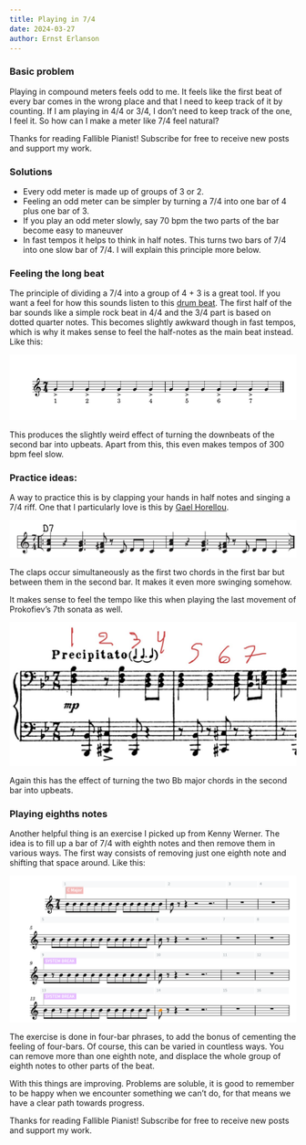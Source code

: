 ```yaml
---
title: Playing in 7/4
date: 2024-03-27
author: Ernst Erlanson
---
```


### Basic problem

Playing in compound meters feels odd to me. It feels like the first beat of every bar comes in the wrong place and that I need to keep track of it by counting. If I am playing in 4/4 or 3/4, I don’t need to keep track of the one, I feel it. So how can I make a meter like 7/4 feel natural?

Thanks for reading Fallible Pianist! Subscribe for free to receive new posts and support my work.

### Solutions

*   Every odd meter is made up of groups of 3 or 2.
*   Feeling an odd meter can be simpler by turning a 7/4 into one bar of 4 plus one bar of 3.
*   If you play an odd meter slowly, say 70 bpm the two parts of the bar become easy to maneuver
*   In fast tempos it helps to think in half notes. This turns two bars of 7/4 into one slow bar of 7/4. I will explain this principle more below.

### Feeling the long beat

The principle of dividing a 7/4 into a group of 4 + 3 is a great tool. If you want a feel for how this sounds listen to this [drum beat](https://www.youtube.com/watch?v=TIv5UTHzszU&t=19s&ab_channel=JonFoster). The first half of the bar sounds like a simple rock beat in 4/4 and the 3/4 part is based on dotted quarter notes. This becomes slightly awkward though in fast tempos, which is why it makes sense to feel the half-notes as the main beat instead. Like this:

![](/static/images/blog/https-3a-2f-2fsubstack-post-media-s3-amazonaws-com-2fpublic-2fimages-2fcf7742e4-4e3a-4444-80c4-94f4ffd40c3a_740x168.png)

This produces the slightly weird effect of turning the downbeats of the second bar into upbeats. Apart from this, this even makes tempos of 300 bpm feel slow.

### Practice ideas:

A way to practice this is by clapping your hands in half notes and singing a 7/4 riff. One that I particularly love is this by [Gael Horellou](https://open.spotify.com/track/1wNujd6NfLbhwSwKLWsePL?si=af7c72ec5bc4422d).

![](/static/images/blog/https-3a-2f-2fsubstack-post-media-s3-amazonaws-com-2fpublic-2fimages-2f8fc3d952-f89b-4d35-bae7-8c3168d01451_1918x252.png)

The claps occur simultaneously as the first two chords in the first bar but between them in the second bar. It makes it even more swinging somehow.

It makes sense to feel the tempo like this when playing the last movement of Prokofiev’s 7th sonata as well.

![](/static/images/blog/https-3a-2f-2fsubstack-post-media-s3-amazonaws-com-2fpublic-2fimages-2f76a24a00-9d48-4091-a313-cca6f1e02506_1070x536-png.jpg)

Again this has the effect of turning the two Bb major chords in the second bar into upbeats.

### Playing eighths notes

Another helpful thing is an exercise I picked up from Kenny Werner. The idea is to fill up a bar of 7/4 with eighth notes and then remove them in various ways. The first way consists of removing just one eighth note and shifting that space around. Like this:

![](/static/images/blog/https-3a-2f-2fsubstack-post-media-s3-amazonaws-com-2fpublic-2fimages-2f9d9d8f0a-ebcd-4c5a-96bf-93bfd0189871_1128x575.png)

The exercise is done in four-bar phrases, to add the bonus of cementing the feeling of four-bars. Of course, this can be varied in countless ways. You can remove more than one eighth note, and displace the whole group of eighth notes to other parts of the beat.

With this things are improving. Problems are soluble, it is good to remember to be happy when we encounter something we can’t do, for that means we have a clear path towards progress.

Thanks for reading Fallible Pianist! Subscribe for free to receive new posts and support my work.